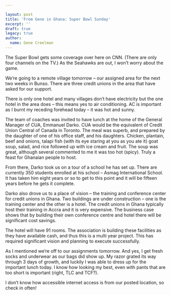 ```yaml
---

layout: post
title: 'From Gene in Ghana: Super Bowl Sunday'
excerpt: ''
draft: true
legacy: true
author:
  name: Gene Creelman
---
```


<p>The Super Bowl gets some coverage over here on <span class="caps">CNN</span>.  (There are only four channels on the TV.) As the Seahawks are out, I won&#8217;t worry about the game.</p>
<p>We&#8217;re going to a remote village tomorrow &#8211; our assigned area for the next two weeks in Bunso. There are three credit unions in the area that have asked for our support.</p>
<p>There is only one hotel and many villages don’t have electricity but the one hotel in the area does &#8211; this means yes to air conditioning. AC is important as I burnt my receding forehead today &#8211; it was hot and sunny.</p>
<p>The team of coaches was invited to have lunch at the home of the General Manager of <span class="caps">CUA</span>, Emmanuel Darko. <span class="caps">CUA</span> would be the equivalent of Credit Union Central of Canada in Toronto. The meal was superb, and prepared by the daughter of one of his office staff, and his daughters. Chicken, plantain, beef and onions, talapi fish (with its eye staring at you as you ate it) goat soup, salad, and rice followed up with ice cream and fruit. The soup was great, although several commented to me it was too hot (spicy). Truly a feast for Ghanaian people to host.</p>
<p>From there, Darko took us on a tour of a school he has set up. There are currently 350 students enrolled at his school &#8211; Asmag International School. It has taken him eight years or so to get to this point and it will be fifteen years before he gets it complete.</p>
<p>Darko also drove us to a place of vision &#8211; the training and conference center for credit unions in Ghana. Two buildings are under construction &#8211; one is the training center and the other is a hotel. The credit unions in Ghana typically host their training in Accra and it is very expensive. The business case shows that by building their own conference centre and hotel there will be significant cost savings.</p>
<p>The hotel will have 91 rooms. The association is building these facilities as they have available cash, and thus this is a multi year project. This has required significant vision and planning to execute successfully.</p>
<p>As I mentioned we&#8217;re off to our assignments tomorrow. And yes, I get fresh socks and underwear as our bags did show up. My razor grated its way through 3 days of growth, and luckily I was able to dress up for the important lunch today. I know how looking my best, even with pants that are too short is important (right, <span class="caps">TLC</span> and <span class="caps">TCF</span>?).</p>
<p>I don&#8217;t know how accessible internet access is from our posted location, so check in often!</p>

